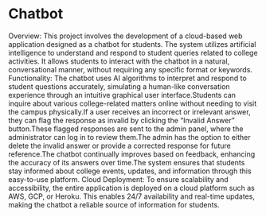 # Chatbot
Overview:
This project involves the development of a cloud-based web application designed as a chatbot for students. The system utilizes artificial intelligence to understand and respond to student queries related to college activities. It allows students to interact with the chatbot in a natural, conversational manner, without requiring any specific format or keywords.
Functionality:
The chatbot uses AI algorithms to interpret and respond to student questions accurately, simulating a human-like conversation experience through an intuitive graphical user interface.Students can inquire about various college-related matters online without needing to visit the campus physically.If a user receives an incorrect or irrelevant answer, they can flag the response as invalid by clicking the “Invalid Answer” button.These flagged responses are sent to the admin panel, where the administrator can log in to review them.The admin has the option to either delete the invalid answer or provide a corrected response for future reference.The chatbot continually improves based on feedback, enhancing the accuracy of its answers over time.The system ensures that students stay informed about college events, updates, and information through this easy-to-use platform.
Cloud Deployment:
To ensure scalability and accessibility, the entire application is deployed on a cloud platform such as AWS, GCP, or Heroku. This enables 24/7 availability and real-time updates, making the chatbot a reliable source of information for students.

